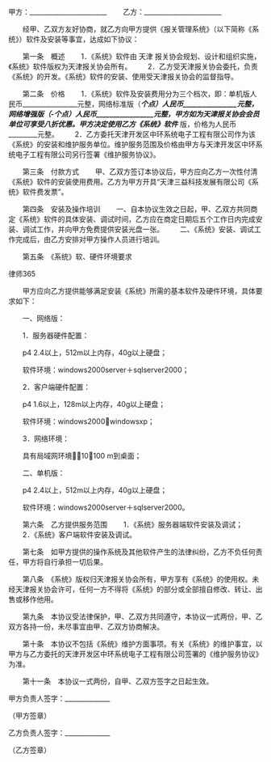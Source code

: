 
 


甲方：________________________
　　乙方：________________________


　　经甲、乙双方友好协商，就乙方向甲方提供《报关管理系统》（以下简称《系统》）软件及安装等事宜，达成如下协议：


　　第一条　概述
　　1．《系统》软件由
天津
报关协会规划、设计和组织实施，《系统》软件版权为天津报关协会所有。
　　2．乙方受天津报关协会委托，负责《系统》的开发。《系统》软件的安装、使用受天津报关协会的监督指导。


　　第二条　价格
　　1．《系统》软件及安装费用分为三个档次，即：单机版人民币_________________元整，网络标准版（_________________个点）人民币________________元整，网络增强版（_____-_____个点）人民币_________________元整，甲方如为天津报关协会会员单位可享受八折优惠。甲方决定使用乙方《系统》软件_________________ 版，价格为人民币_________元整。
　　2．乙方委托天津开发区中环系统电子工程有限公司作为该《系统》的安装和维护服务单位。维护服务范围及价格由甲方与天津开发区中环系统电子工程有限公司另行签署《维护服务协议》。


　　第三条　付款方式
　　甲、乙双方签订本协议后，甲方应向乙方一次性付清《系统》软件的安装使用费用。乙方为甲方开具“天津三益科技发展有限公司《系统》软件费发票”。


　　第四条　安装及操作培训
　　一、自本协议生效之日起，甲、乙双方共同商定《系统》软件的具体安装、调试时间，乙方应在商定日期后五个工作日内完成安装、调试工作，并向甲方免费提供安装光盘一张。
　　二、《系统》安装、调试工作完成后，由乙方安排对甲方操作人员进行培训。


　　第五条　《系统》软、硬件环境要求




 
律师365






　　甲方应向乙方提供能够满足安装《系统》所需的基本软件及硬件环境，具体要求如下：

　　一、网络版：

　　1．服务器硬件配置：

　　p4 2.4以上，512m以上内存，40g以上硬盘；

　　软件环境：windows2000server＋sqlserver2000；

　　2．客户端硬件配置：

　　p4 1.6以上，128m以上内存，40g以上硬盘；

　　软件环境：windows2000windowsxp；

　　3．网络环境：

　　具有局域网环境10／100 m到桌面；

　　二、单机版：

　　p4 2.4以上，512m以上内存，40g以上硬盘；

　　软件环境：windows2000server＋sqlserver2000。




　　第六条　乙方提供服务范围
　　1．《系统》服务器端软件安装及调试；
　　2．《系统》客户端软件安装及调试。


　　第七条　如甲方提供的操作系统及其他软件产生的法律纠纷，乙方不负任何责任，甲方将自行承担一切后果。


　　第八条　《系统》版权归天津报关协会所有，甲方享有《系统》的使用权。未经天津报关协会许可，任何一方不得将《系统》的部分或全部擅自修改、转让、出售或移作他用。


　　第九条　本协议受法律保护，甲、乙双方共同遵守，本协议一式两份，甲、乙双方各持一份，未尽事宜由甲、乙双方协商解决。


　　第十条　本协议不包括《系统》维护方面事项。有关《系统》的维护事宜，以甲方与乙方委托的天津开发区中环系统电子工程有限公司签署的《维护服务协议》为准。


　　第十一条　本协议一式两份，自甲、乙双方签字之日起生效。


 



 甲方负责人签字：______________
 
（甲方签章）                   
 
乙方负责人签字：______________
 
（乙方签章）                   
 

 
 

 
 
 
  
 
  
 
   


   
 

   


   


   
 
 
  
 
 
 

